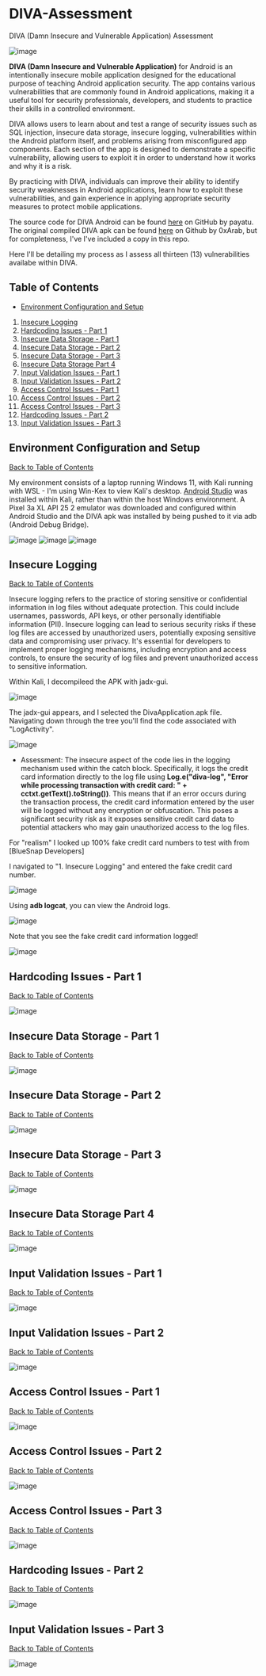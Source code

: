 # DIVA-Assessment
DIVA (Damn Insecure and Vulnerable Application) Assessment 

![image](https://github.com/high101bro/DIVA-Assessment/assets/13679268/a6d47a52-ac5b-4697-91b3-c6c15ae5266b)

**DIVA (Damn Insecure and Vulnerable Application)** for Android is an intentionally insecure mobile application designed for the educational purpose of teaching Android application security. The app contains various vulnerabilities that are commonly found in Android applications, making it a useful tool for security professionals, developers, and students to practice their skills in a controlled environment.

DIVA allows users to learn about and test a range of security issues such as SQL injection, insecure data storage, insecure logging, vulnerabilities within the Android platform itself, and problems arising from misconfigured app components. Each section of the app is designed to demonstrate a specific vulnerability, allowing users to exploit it in order to understand how it works and why it is a risk.

By practicing with DIVA, individuals can improve their ability to identify security weaknesses in Android applications, learn how to exploit these vulnerabilities, and gain experience in applying appropriate security measures to protect mobile applications.

The source code for DIVA Android can be found [here](https://github.com/payatu/diva-android) on GitHub by payatu. The original compiled DIVA apk can be found [here](https://github.com/0xArab/diva-apk-file) on Github by 0xArab, but for completeness, I've I've included a copy in this repo.

Here I'll be detailing my process as I assess all thirteen (13) vulnerabilities availabe within DIVA.
## Table of Contents
- [Environment Configuration and Setup](#environment-configuration-and-setup)
1. [Insecure Logging](#insecure-logging)
2. [Hardcoding Issues - Part 1](#hardcoding-issues---part-1)
3. [Insecure Data Storage - Part 1](#insecure-data-storage---part-1)
4. [Insecure Data Storage - Part 2](#insecure-data-storage---part-2)
5. [Insecure Data Storage - Part 3](#insecure-data-storage---part-3)
6. [Insecure Data Storage Part 4](#insecure-data-storage-part-4)
7. [Input Validation Issues - Part 1](#input-validation-issues---part-1)
8. [Input Validation Issues - Part 2](#input-validation-issues---part-2)
9. [Access Control Issues - Part 1](#access-control-issues---part-1)
10. [Access Control Issues - Part 2](#access-control-issues---part-2)
11. [Access Control Issues - Part 3](#access-control-issues---part-3)
12. [Hardcoding Issues - Part 2](#hardcoding-issues---part-2)
13. [Input Validation Issues - Part 3](#input-validation-issues---part-3)


## Environment Configuration and Setup
[Back to Table of Contents](#table-of-contents)

My environment consists of a laptop running Windows 11, with Kali running with WSL - I'm using Win-Kex to view Kali's desktop. [Android Studio](https://developer.android.com/studio?gad_source=1&gclid=CjwKCAjw9IayBhBJEiwAVuc3fqQoq4Q52otj5C432gWKB5goRUia9s-Jcw5vJs5J_g7d68-yjKlklBoCUZQQAvD_BwE&gclsrc=aw.ds) was installed within Kali, rather than within the host Windows environment. A Pixel 3a XL API 25 2 emulator was downloaded and configured within Android Studio and the DIVA apk was installed by being pushed to it via adb (Android Debug Bridge).

![image](https://github.com/high101bro/DIVA-Assessment/assets/13679268/ff80bcd1-0449-4a88-b17f-79e63175f675)
![image](https://github.com/high101bro/DIVA-Assessment/assets/13679268/665477b7-8f83-4d19-b336-ac2fc03df27d)
![image](https://github.com/high101bro/DIVA-Assessment/assets/13679268/e618f7dc-c547-4c15-81d6-ba5f434495fc)


## Insecure Logging
[Back to Table of Contents](#table-of-contents)

Insecure logging refers to the practice of storing sensitive or confidential information in log files without adequate protection. This could include usernames, passwords, API keys, or other personally identifiable information (PII). Insecure logging can lead to serious security risks if these log files are accessed by unauthorized users, potentially exposing sensitive data and compromising user privacy. It's essential for developers to implement proper logging mechanisms, including encryption and access controls, to ensure the security of log files and prevent unauthorized access to sensitive information.

Within Kali, I decompileed the APK with jadx-gui.

![image](https://github.com/high101bro/DIVA-Assessment/assets/13679268/cfb2f8d0-35e1-457c-a790-c49dbb34b482)

The jadx-gui appears, and I selected the DivaApplication.apk file. Navigating down through the tree you'll find the code associated with "LogActivity".

![image](https://github.com/high101bro/DIVA-Assessment/assets/13679268/a1d308a8-e808-4dc8-9e56-d002ad7fb770)

- Assessment: The insecure aspect of the code lies in the logging mechanism used within the catch block. Specifically, it logs the credit card information directly to the log file using **Log.e("diva-log", "Error while processing transaction with credit card: " + cctxt.getText().toString())**. This means that if an error occurs during the transaction process, the credit card information entered by the user will be logged without any encryption or obfuscation. This poses a significant security risk as it exposes sensitive credit card data to potential attackers who may gain unauthorized access to the log files.

For "realism" I looked up 100% fake credit card numbers to test with from [BlueSnap Developers]

I navigated to "1. Insecure Logging" and entered the fake credit card number.

![image](https://github.com/high101bro/DIVA-Assessment/assets/13679268/fa68a2a6-0aac-45af-9a15-bca27ba57fa6)

Using **adb logcat**, you can view the Android logs.

![image](https://github.com/high101bro/DIVA-Assessment/assets/13679268/c1809cf9-fdb8-487b-9a9a-1caa07bda114)

Note that you see the fake credit card information logged!

![image](https://github.com/high101bro/DIVA-Assessment/assets/13679268/26a6b078-2eb4-48a1-bca9-c1e04ad3d5fb)



## Hardcoding Issues - Part 1
[Back to Table of Contents](#table-of-contents)

![image](https://github.com/high101bro/DIVA-Assessment/assets/13679268/182f37be-fe48-4f01-9794-39b1d9590e74)


## Insecure Data Storage - Part 1
[Back to Table of Contents](#table-of-contents)

![image](https://github.com/high101bro/DIVA-Assessment/assets/13679268/665088df-be89-436e-a6f6-ba01c1dca27b)


## Insecure Data Storage - Part 2
[Back to Table of Contents](#table-of-contents)

![image](https://github.com/high101bro/DIVA-Assessment/assets/13679268/441b3a0d-1e81-4a40-8272-833f378fc8f9)


## Insecure Data Storage - Part 3
[Back to Table of Contents](#table-of-contents)

![image](https://github.com/high101bro/DIVA-Assessment/assets/13679268/609f9220-bd84-4847-a16c-92dfc8867b6e)


## Insecure Data Storage Part 4
[Back to Table of Contents](#table-of-contents)

![image](https://github.com/high101bro/DIVA-Assessment/assets/13679268/b93ccd74-df1a-4a51-9156-d94cf7eda838)


## Input Validation Issues - Part 1
[Back to Table of Contents](#table-of-contents)

![image](https://github.com/high101bro/DIVA-Assessment/assets/13679268/6a90ec27-9dab-4c53-8b5a-cbc79cf42bef)


## Input Validation Issues - Part 2
[Back to Table of Contents](#table-of-contents)

![image](https://github.com/high101bro/DIVA-Assessment/assets/13679268/97441cd3-5245-4309-a71d-fa3c70c851ab)


## Access Control Issues - Part 1
[Back to Table of Contents](#table-of-contents)

![image](https://github.com/high101bro/DIVA-Assessment/assets/13679268/ed407483-a371-4fcd-ae2b-7dbc6d5dbc97)


## Access Control Issues - Part 2
[Back to Table of Contents](#table-of-contents)

![image](https://github.com/high101bro/DIVA-Assessment/assets/13679268/b1d89686-aa9f-468e-8422-eae1a692143f)


## Access Control Issues - Part 3
[Back to Table of Contents](#table-of-contents)

![image](https://github.com/high101bro/DIVA-Assessment/assets/13679268/f6a9357d-daa1-4b44-b640-e57f502abfa4)


## Hardcoding Issues - Part 2
[Back to Table of Contents](#table-of-contents)

![image](https://github.com/high101bro/DIVA-Assessment/assets/13679268/1833520b-cd56-4c0c-a73f-4e3672dc0884)


## Input Validation Issues - Part 3
[Back to Table of Contents](#table-of-contents)

![image](https://github.com/high101bro/DIVA-Assessment/assets/13679268/767233a8-e24e-4627-a8eb-83091cb3986f)



